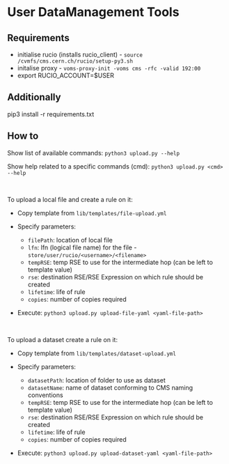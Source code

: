 # User DataManagement Tools


## Requirements

- initialise rucio (installs rucio_client) - `source /cvmfs/cms.cern.ch/rucio/setup-py3.sh`
- initalise proxy - `voms-proxy-init -voms cms -rfc -valid 192:00`
- export RUCIO_ACCOUNT=$USER 

## Additionally
pip3 install -r requirements.txt


## How to

Show list of available commands: `python3 upload.py --help`

Show help related to a specific commands (cmd): `python3 upload.py <cmd> --help`

<br>

To upload a local file and create a rule on it:
- Copy template from `lib/templates/file-upload.yml`
- Specify parameters:
    - `filePath`: location of local file 
    - `lfn`: lfn (logical file name) for the file - `store/user/rucio/<username>/<filename>`
    - `tempRSE`: temp RSE to use for the intermediate hop (can be left to template value)
    - `rse`: destination RSE/RSE Expression on which rule should be created
    - `lifetime`: life of rule
    - `copies`: number of copies required

- Execute: `python3 upload.py upload-file-yaml <yaml-file-path>`

<br>

To upload a dataset create a rule on it:
- Copy template from `lib/templates/dataset-upload.yml`
- Specify parameters:
    - `datasetPath`: location of folder to use as dataset 
    - `datasetName`: name of dataset conforming to CMS naming conventions
    - `tempRSE`: temp RSE to use for the intermediate hop (can be left to template value)
    - `rse`: destination RSE/RSE Expression on which rule should be created
    - `lifetime`: life of rule
    - `copies`: number of copies required

- Execute: `python3 upload.py upload-dataset-yaml <yaml-file-path>`




